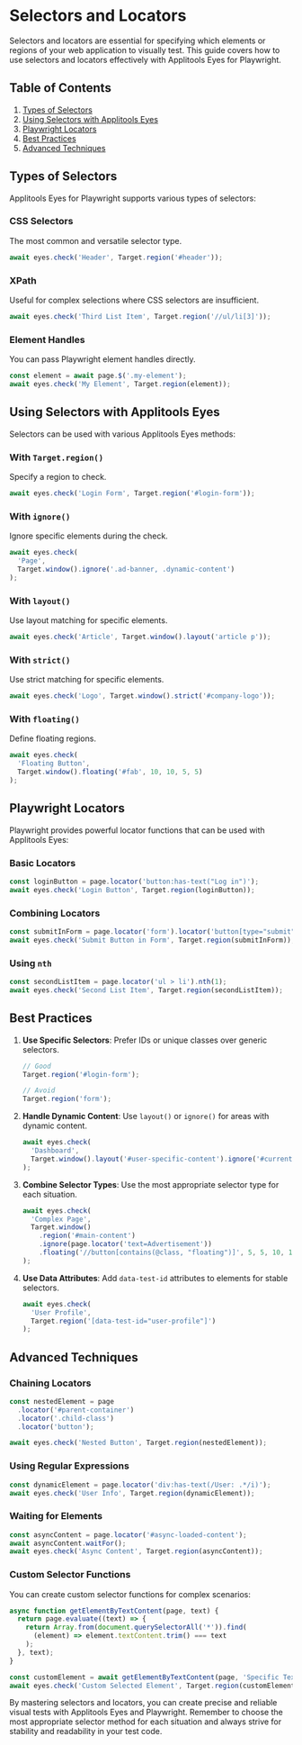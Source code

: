 # Selectors and Locators

Selectors and locators are essential for specifying which elements or regions of your web application to visually test. This guide covers how to use selectors and locators effectively with Applitools Eyes for Playwright.

## Table of Contents

1. [Types of Selectors](#types-of-selectors)
2. [Using Selectors with Applitools Eyes](#using-selectors-with-applitools-eyes)
3. [Playwright Locators](#playwright-locators)
4. [Best Practices](#best-practices)
5. [Advanced Techniques](#advanced-techniques)

## Types of Selectors

Applitools Eyes for Playwright supports various types of selectors:

### CSS Selectors

The most common and versatile selector type.

```javascript
await eyes.check('Header', Target.region('#header'));
```

### XPath

Useful for complex selections where CSS selectors are insufficient.

```javascript
await eyes.check('Third List Item', Target.region('//ul/li[3]'));
```

### Element Handles

You can pass Playwright element handles directly.

```javascript
const element = await page.$('.my-element');
await eyes.check('My Element', Target.region(element));
```

## Using Selectors with Applitools Eyes

Selectors can be used with various Applitools Eyes methods:

### With `Target.region()`

Specify a region to check.

```javascript
await eyes.check('Login Form', Target.region('#login-form'));
```

### With `ignore()`

Ignore specific elements during the check.

```javascript
await eyes.check(
  'Page',
  Target.window().ignore('.ad-banner, .dynamic-content')
);
```

### With `layout()`

Use layout matching for specific elements.

```javascript
await eyes.check('Article', Target.window().layout('article p'));
```

### With `strict()`

Use strict matching for specific elements.

```javascript
await eyes.check('Logo', Target.window().strict('#company-logo'));
```

### With `floating()`

Define floating regions.

```javascript
await eyes.check(
  'Floating Button',
  Target.window().floating('#fab', 10, 10, 5, 5)
);
```

## Playwright Locators

Playwright provides powerful locator functions that can be used with Applitools Eyes:

### Basic Locators

```javascript
const loginButton = page.locator('button:has-text("Log in")');
await eyes.check('Login Button', Target.region(loginButton));
```

### Combining Locators

```javascript
const submitInForm = page.locator('form').locator('button[type="submit"]');
await eyes.check('Submit Button in Form', Target.region(submitInForm));
```

### Using `nth`

```javascript
const secondListItem = page.locator('ul > li').nth(1);
await eyes.check('Second List Item', Target.region(secondListItem));
```

## Best Practices

1. **Use Specific Selectors**: Prefer IDs or unique classes over generic selectors.

   ```javascript
   // Good
   Target.region('#login-form');

   // Avoid
   Target.region('form');
   ```

2. **Handle Dynamic Content**: Use `layout()` or `ignore()` for areas with dynamic content.

   ```javascript
   await eyes.check(
     'Dashboard',
     Target.window().layout('#user-specific-content').ignore('#current-time')
   );
   ```

3. **Combine Selector Types**: Use the most appropriate selector type for each situation.

   ```javascript
   await eyes.check(
     'Complex Page',
     Target.window()
       .region('#main-content')
       .ignore(page.locator('text=Advertisement'))
       .floating('//button[contains(@class, "floating")]', 5, 5, 10, 10)
   );
   ```

4. **Use Data Attributes**: Add `data-test-id` attributes to elements for stable selectors.

   ```javascript
   await eyes.check(
     'User Profile',
     Target.region('[data-test-id="user-profile"]')
   );
   ```

## Advanced Techniques

### Chaining Locators

```javascript
const nestedElement = page
  .locator('#parent-container')
  .locator('.child-class')
  .locator('button');

await eyes.check('Nested Button', Target.region(nestedElement));
```

### Using Regular Expressions

```javascript
const dynamicElement = page.locator('div:has-text(/User: .*/i)');
await eyes.check('User Info', Target.region(dynamicElement));
```

### Waiting for Elements

```javascript
const asyncContent = page.locator('#async-loaded-content');
await asyncContent.waitFor();
await eyes.check('Async Content', Target.region(asyncContent));
```

### Custom Selector Functions

You can create custom selector functions for complex scenarios:

```javascript
async function getElementByTextContent(page, text) {
  return page.evaluate((text) => {
    return Array.from(document.querySelectorAll('*')).find(
      (element) => element.textContent.trim() === text
    );
  }, text);
}

const customElement = await getElementByTextContent(page, 'Specific Text');
await eyes.check('Custom Selected Element', Target.region(customElement));
```

By mastering selectors and locators, you can create precise and reliable visual tests with Applitools Eyes and Playwright. Remember to choose the most appropriate selector method for each situation and always strive for stability and readability in your test code.
